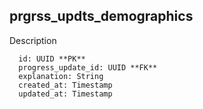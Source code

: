 ## prgrss_updts_demographics

Description 

```
  id: UUID **PK**
  progress_update_id: UUID **FK**
  explanation: String
  created_at: Timestamp
  updated_at: Timestamp
```
